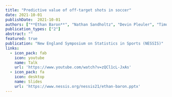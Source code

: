 ```yaml
---
title: "Predictive value of off-target shots in soccer"
date: 2021-10-01
publishDate:  2021-10-01
authors: ["**Ethan Baron**", "Nathan Sandholtz", "Devin Pleuler", "Timothy C. Y. Chan"]
publication_types: ["2"]
abstract: ""
featured: true
publication: "New England Symposium on Statistics in Sports (NESSIS)"
links:
  - icon_pack: fab
    icon: youtube
    name: Talk
    url: 'https://www.youtube.com/watch?v=zQCl1cL-JxAs'
  - icon_pack: fa
    icon: desktop
    name: Slides
    url: 'https://www.nessis.org/nessis21/ethan-baron.pptx' 
---
```

